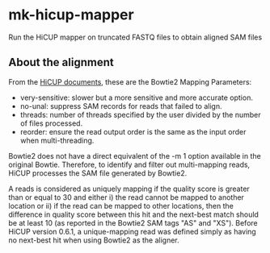 # mk-hicup-mapper

Run the HiCUP mapper on truncated FASTQ files to obtain aligned SAM files


## About the alignment ##

From the [HiCUP documents](https://www.bioinformatics.babraham.ac.uk/projects/hicup/scripts_description/#Mapper), these are the Bowtie2 Mapping Parameters:

* very-sensitive: slower but a more sensitive and more accurate option.
* no-unal: suppress SAM records for reads that failed to align.
* threads: number of threads specified by the user divided by the number of files processed.
* reorder: ensure the read output order is the same as the input order when multi-threading.

Bowtie2 does not have a direct equivalent of the -m 1 option available in the original Bowtie. Therefore, to identify and filter out multi-mapping reads, HiCUP processes the SAM file generated by Bowtie2. 

A reads is considered as uniquely mapping if the quality score is greater than or equal to 30 and either i) the read cannot be mapped to another location or ii) if the read can be mapped to other locations, then the difference in quality score between this hit and the next-best match should be at least 10 (as reported in the Bowtie2 SAM tags "AS" and "XS"). Before HiCUP version 0.6.1, a unique-mapping read was defined simply as having no next-best hit when using Bowtie2 as the aligner.

